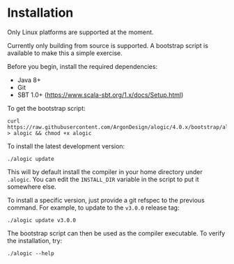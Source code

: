 # Installation

Only Linux platforms are supported at the moment.

Currently only building from source is supported. A bootstrap script is
available to make this a simple exercise.

Before you begin, install the required dependencies:
* Java 8+
* Git
* SBT 1.0+ (https://www.scala-sbt.org/1.x/docs/Setup.html)

To get the bootstrap script:
```
curl https://raw.githubusercontent.com/ArgonDesign/alogic/4.0.x/bootstrap/alogic > alogic && chmod +x alogic
```

To install the latest development version:

```
./alogic update
```

This will by default install the compiler in your home directory under
`.alogic`. You can edit the `INSTALL_DIR` variable in the script to put
it somewhere else.

To install a specific version, just provide a git refspec to the previous
command. For example, to update to the `v3.0.0` release tag:

```
./alogic update v3.0.0
```

The bootstrap script can then be used as the compiler executable. To verify
the installation, try:

```
./alogic --help
```
